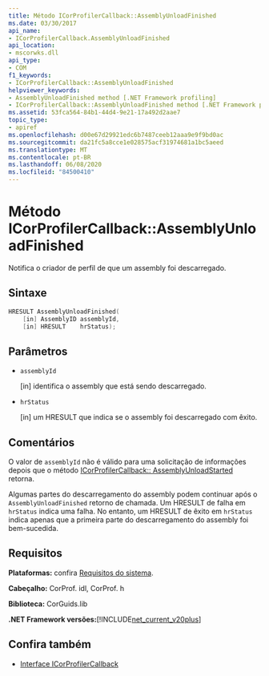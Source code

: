 ```yaml
---
title: Método ICorProfilerCallback::AssemblyUnloadFinished
ms.date: 03/30/2017
api_name:
- ICorProfilerCallback.AssemblyUnloadFinished
api_location:
- mscorwks.dll
api_type:
- COM
f1_keywords:
- ICorProfilerCallback::AssemblyUnloadFinished
helpviewer_keywords:
- AssemblyUnloadFinished method [.NET Framework profiling]
- ICorProfilerCallback::AssemblyUnloadFinished method [.NET Framework profiling]
ms.assetid: 53fca564-84b1-44d4-9e21-17a492d2aae7
topic_type:
- apiref
ms.openlocfilehash: d00e67d29921edc6b7487ceeb12aaa9e9f9bd0ac
ms.sourcegitcommit: da21fc5a8cce1e028575acf31974681a1bc5aeed
ms.translationtype: MT
ms.contentlocale: pt-BR
ms.lasthandoff: 06/08/2020
ms.locfileid: "84500410"
---
```

# <a name="icorprofilercallbackassemblyunloadfinished-method"></a>Método ICorProfilerCallback::AssemblyUnloadFinished
Notifica o criador de perfil de que um assembly foi descarregado.  
  
## <a name="syntax"></a>Sintaxe  
  
```cpp  
HRESULT AssemblyUnloadFinished(  
    [in] AssemblyID assemblyId,  
    [in] HRESULT    hrStatus);  
```  
  
## <a name="parameters"></a>Parâmetros

- `assemblyId`

  \[in] identifica o assembly que está sendo descarregado.

- `hrStatus`

  \[in] um HRESULT que indica se o assembly foi descarregado com êxito.

## <a name="remarks"></a>Comentários  
 O valor de `assemblyId` não é válido para uma solicitação de informações depois que o método [ICorProfilerCallback:: AssemblyUnloadStarted](icorprofilercallback-assemblyunloadstarted-method.md) retorna.  
  
 Algumas partes do descarregamento do assembly podem continuar após o `AssemblyUnloadFinished` retorno de chamada. Um HRESULT de falha em `hrStatus` indica uma falha. No entanto, um HRESULT de êxito em `hrStatus` indica apenas que a primeira parte do descarregamento do assembly foi bem-sucedida.  
  
## <a name="requirements"></a>Requisitos  
 **Plataformas:** confira [Requisitos do sistema](../../get-started/system-requirements.md).  
  
 **Cabeçalho:** CorProf. idl, CorProf. h  
  
 **Biblioteca:** CorGuids.lib  
  
 **.NET Framework versões:**[!INCLUDE[net_current_v20plus](../../../../includes/net-current-v20plus-md.md)]  
  
## <a name="see-also"></a>Confira também

- [Interface ICorProfilerCallback](icorprofilercallback-interface.md)
